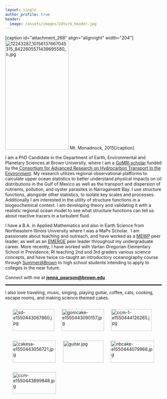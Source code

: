 ```yaml
---
layout: single
author_profile: true
header:
  image: /assets/images/2dturb_header.jpg
---
```

[caption id="attachment_268" align="alignright" width="204"]<img id="img1" src="https://jennalynnpearson.files.wordpress.com/2018/08/12243287_10156137667045315_8422605571439695580_n-e1534338922557.jpg" alt="12243287_10156137667045315_8422605571439695580_n.jpg" width="204" height="350" /> Mt. Monadnock, 2015[/caption]

I am a PhD Candidate in the Department of Earth, Environmental and Planetary Sciences at Brown University, where I am a <a href="http://gulfresearchinitiative.org/grad-student-pearson-resolves-statistical-conflict-submesoscale-ocean-processes/" target="_blank" rel="noopener noreferrer">GoMRI scholar</a> funded by the<a href="http://carthe.org/" target="_blank" rel="noopener noreferrer"> Consortium for Advanced Research on Hydrocarbon Transport in the Environment</a>. My research utilizes regional observational platforms to calculate upper ocean statistics to better understand physical impacts on oil distributions in the Gulf of Mexico as well as the transport and dispersion of nutrients, pollution, and oyster parasites in Narragansett Bay. I use structure functions, alongside other statistics, to isolate key scales and processes. Additionally I am interested in the utility of structure functions in a biogeochemical context. I am developing theory and validating it with a realistic regional ocean model to see what structure functions can tell us about reactive tracers in a turbulent fluid.

I have a B.A. in Applied Mathematics and also in Earth Science from Northeastern Illinois University where I was a MaPs Scholar.  I am passionate about teaching and outreach, and have worked as a <a href="http://homepages.neiu.edu/~mewp/index.php?action=home">MEWP</a> peer leader, as well as an <a href="http://homepages.neiu.edu/~emerge/index.php">EMERGE</a> peer leader throughout my undergraduate career. More recently, I have worked with Vartan Gregorian Elementary School in Providence, RI teaching 2nd and 3rd graders various science concepts, and have twice co-taught an introductory oceanography course through <a href="https://precollege.brown.edu/summeratbrown/" target="_blank" rel="noopener noreferrer">Summer@Brown</a> to high school students intending to apply to colleges in the near future.<!-- end Publons.com widget -->

Connect with me at <strong>jenna_pearson@brown.edu</strong>
<br style="clear:both;" />
<hr style="height:3px;" />

I also love traveling, music, singing, playing guitar, coffee, cats, cooking, escape rooms, and making science themed cakes.

<ul style="list-style-type:none;float:left;text-align:left;">
    <li> <img src="https://jennalynnpearson.files.wordpress.com/2019/02/sd-e1550443067860.jpg" alt="sd-e1550443067860.jpg" width="134" height="70" /></li>
   </ul>
   <ul style="list-style-type:none;float:left;text-align:left;">
      <li> <img src="https://jennalynnpearson.files.wordpress.com/2019/02/gomcake-e1550443090157.jpg" alt="gomcake-e1550443090157.jpg" width="136" height="70" /></li>
   </ul>
   </ul>
   <ul style="list-style-type:none;float:left;text-align:left;">
      <li> <img src="https://jennalynnpearson.files.wordpress.com/2019/02/ccm-1-e1550444126265.jpg" alt="ccm-1-e1550444126265.jpg" width="130" height="70" /></li>
   </ul>
   <ul style="list-style-type:none;float:left;text-align:left;">
      <li> <img src="https://jennalynnpearson.files.wordpress.com/2019/02/cakesa-e1550443056721.jpg" alt="cakesa-e1550443056721.jpg" width="138" height="70" /></li>
   </ul>
<ul style="list-style-type:none;float:left;text-align:left;">
      <li> <img src="https://jennalynnpearson.files.wordpress.com/2019/02/guitar.jpg" alt="guitar.jpg" width="130" height="70" /></li>
</ul>
<ul style="list-style-type:none;float:left;text-align:left;">
      <li> <img src="https://jennalynnpearson.files.wordpress.com/2019/02/nbcake-e1550444079966.jpg" alt="nbcake-e1550444079966.jpg" width="140" height="70" /></li>
</ul>
<ul style="list-style-type:none;float:left;text-align:left;">
      <li> <img src="https://jennalynnpearson.files.wordpress.com/2019/02/ccm-e1550443899848.jpg" alt="ccm-e1550443899848.jpg" width="139" height="70" /></li>
</ul>
